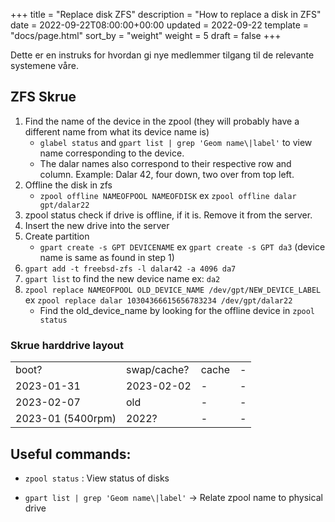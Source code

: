 +++
title = "Replace disk ZFS"
description = "How to replace a disk in ZFS"
date = 2022-09-22T08:00:00+00:00
updated = 2022-09-22
template = "docs/page.html"
sort_by = "weight"
weight = 5
draft = false
+++

Dette er en instruks for hvordan gi nye medlemmer tilgang til de relevante systemene våre.

## ZFS Skrue

1. Find the name of the device in the zpool (they will probably have a different name from what its device name is)
    - `glabel status` and `gpart list | grep 'Geom name\|label'` to view name corresponding to the device. 
    - The dalar names also correspond to their respective row and column. Example: Dalar 42, four down, two over from top left.  
2. Offline the disk in zfs
    - `zpool offline NAMEOFPOOL NAMEOFDISK` ex `zpool offline dalar gpt/dalar22`
3. zpool status check if drive is offline, if it is. Remove it from the server. 
4. Insert the new drive into the server
5. Create partition
    - `gpart create -s GPT DEVICENAME` ex `gpart create -s GPT da3` (device name is same as found in step 1) 
6. `gpart add -t freebsd-zfs -l dalar42 -a 4096 da7`
7. `gpart list` to find the new device name ex: `da2`
8. `zpool replace NAMEOFPOOL OLD_DEVICE_NAME /dev/gpt/NEW_DEVICE_LABEL` ex `zpool replace dalar 10304366615656783234 /dev/gpt/dalar22`
    - Find the old_device_name by looking for the offline device in `zpool status`

### Skrue harddrive layout

|                      |            |       |   |
|----------------------|------------|-------|---|
| boot?                | swap/cache?| cache | - |
| 2023-01-31           | 2023-02-02 | -     | - |
| 2023-02-07           | old        | -     | - |
| 2023-01 (5400rpm)    | 2022?      | -     | - |

## Useful commands:

 - `zpool status` : View status of disks

 - `gpart list | grep 'Geom name\|label'` -> Relate zpool name to physical drive